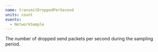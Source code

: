 ```yaml
---
name: transmitDroppedPerSecond
units: count
events:
  - NetworkSample
---
```


The number of dropped send packets per second during the sampling period.